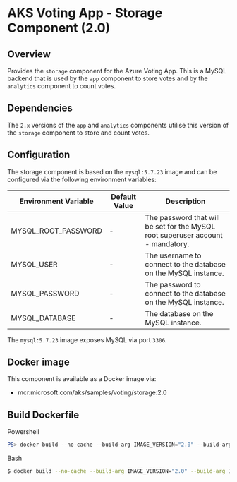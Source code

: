 # AKS Voting App - Storage Component (2.0)

## Overview

Provides the `storage` component for the Azure Voting App. This is a MySQL backend that is used by the `app` component to store votes and by the `analytics` component to count votes.

## Dependencies

The `2.x` versions of the `app` and `analytics` components utilise this version of the `storage` component to store and count votes.

## Configuration

The storage component is based on the `mysql:5.7.23` image and can be configured via the following environment variables:

|Environment Variable  |Default Value      |Description                                                                      |
|----------------------|-------------------|---------------------------------------------------------------------------------|
|MYSQL_ROOT_PASSWORD   | -                 | The password that will be set for the MySQL root superuser account - mandatory. |
|MYSQL_USER            | -                 | The username to connect to the database on the MySQL instance.                  |
|MYSQL_PASSWORD        | -                 | The password to connect to the database on the MySQL instance.                  |
|MYSQL_DATABASE        | -                 | The database on the MySQL instance.                                             |

The `mysql:5.7.23` image exposes MySQL via port `3306`.

## Docker image

This component is available as a Docker image via:

- mcr.microsoft.com/aks/samples/voting/storage:2.0

## Build Dockerfile

Powershell

```powershell
PS> docker build --no-cache --build-arg IMAGE_VERSION="2.0" --build-arg IMAGE_CREATE_DATE="$(Get-Date((Get-Date).ToUniversalTime()) -UFormat '%Y-%m-%dT%H:%M:%SZ')" --build-arg IMAGE_SOURCE_REVISION="$(git rev-parse HEAD)" -f Dockerfile -t "mcr.microsoft.com/aks/samples/voting/storage:2.0" .
```

Bash

```bash
$ docker build --no-cache --build-arg IMAGE_VERSION="2.0" --build-arg IMAGE_CREATE_DATE="`date -u +"%Y-%m-%dT%H:%M:%SZ"`" --build-arg IMAGE_SOURCE_REVISION="`git rev-parse HEAD`" -f Dockerfile -t "mcr.microsoft.com/aks/samples/voting/storage:2.0" .
```
